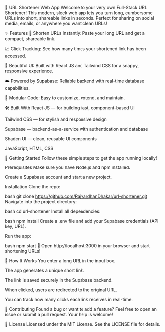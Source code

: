 🚀 URL Shortener Web App
Welcome to your very own Full-Stack URL Shortener! This modern, sleek web app lets you turn long, cumbersome URLs into short, shareable links in seconds. Perfect for sharing on social media, emails, or anywhere you want clean URLs!

✨ Features
🔗 Shorten URLs Instantly: Paste your long URL and get a compact, shareable link.

📈 Click Tracking: See how many times your shortened link has been accessed.

🎨 Beautiful UI: Built with React JS and Tailwind CSS for a snappy, responsive experience.

☁️ Powered by Supabase: Reliable backend with real-time database capabilities.

🔧 Modular Code: Easy to customize, extend, and maintain.

🛠️ Built With
React JS — for building fast, component-based UI

Tailwind CSS — for stylish and responsive design

Supabase — backend-as-a-service with authentication and database

Shadcn UI — clean, reusable UI components

JavaScript, HTML, CSS

🚀 Getting Started
Follow these simple steps to get the app running locally!

Prerequisites
Make sure you have Node.js and npm installed.

Create a Supabase account and start a new project.

Installation
Clone the repo:

bash
git clone https://github.com/RajvardhanDhakar/url-shortener.git
Navigate into the project directory:

bash
cd url-shortener
Install all dependencies:

bash
npm install
Create a .env file and add your Supabase credentials (API key, URL).

Run the app:

bash
npm start
🎉 Open http://localhost:3000 in your browser and start shortening URLs!

🧩 How It Works
You enter a long URL in the input box.

The app generates a unique short link.

The link is saved securely in the Supabase backend.

When clicked, users are redirected to the original URL.

You can track how many clicks each link receives in real-time.

🙌 Contributing
Found a bug or want to add a feature? Feel free to open an issue or submit a pull request. Your help is welcome!


📄 License
Licensed under the MIT License. See the LICENSE file for details.
